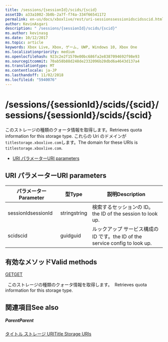 ```yaml
---
title: /sessions/{sessionId}/scids/{scid}
assetID: a33a1002-3b0b-2a7f-f74a-334f66541172
permalink: en-us/docs/xboxlive/rest/uri-sessionssessionidscidsscid.html
author: KevinAsgari
description: " /sessions/{sessionId}/scids/{scid}"
ms.author: kevinasg
ms.date: 10/12/2017
ms.topic: article
keywords: Xbox Live, Xbox, ゲーム, UWP, Windows 10, Xbox One
ms.localizationpriority: medium
ms.openlocfilehash: 923c2e2f1570e00bc686fa2e8387094692f98e93
ms.sourcegitcommit: 70ab58b88d248de2332096b20dbd6a4643d137a4
ms.translationtype: MT
ms.contentlocale: ja-JP
ms.lasthandoff: 11/02/2018
ms.locfileid: "5940076"
---
```

# <a name="sessionssessionidscidsscid"></a><span data-ttu-id="1aa0b-104">/sessions/{sessionId}/scids/{scid}</span><span class="sxs-lookup"><span data-stu-id="1aa0b-104">/sessions/{sessionId}/scids/{scid}</span></span>
<span data-ttu-id="1aa0b-105">このストレージの種類のクォータ情報を取得します。</span><span class="sxs-lookup"><span data-stu-id="1aa0b-105">Retrieves quota information for this storage type.</span></span> <span data-ttu-id="1aa0b-106">これらの Uri のドメインが`titlestorage.xboxlive.com`します。</span><span class="sxs-lookup"><span data-stu-id="1aa0b-106">The domain for these URIs is `titlestorage.xboxlive.com`.</span></span>
 
  * [<span data-ttu-id="1aa0b-107">URI パラメーター</span><span class="sxs-lookup"><span data-stu-id="1aa0b-107">URI parameters</span></span>](#ID4EV)
 
<a id="ID4EV"></a>

 
## <a name="uri-parameters"></a><span data-ttu-id="1aa0b-108">URI パラメーター</span><span class="sxs-lookup"><span data-stu-id="1aa0b-108">URI parameters</span></span>
 
| <span data-ttu-id="1aa0b-109">パラメーター</span><span class="sxs-lookup"><span data-stu-id="1aa0b-109">Parameter</span></span>| <span data-ttu-id="1aa0b-110">型</span><span class="sxs-lookup"><span data-stu-id="1aa0b-110">Type</span></span>| <span data-ttu-id="1aa0b-111">説明</span><span class="sxs-lookup"><span data-stu-id="1aa0b-111">Description</span></span>| 
| --- | --- | --- | 
| <span data-ttu-id="1aa0b-112">sessionId</span><span class="sxs-lookup"><span data-stu-id="1aa0b-112">sessionId</span></span>| <span data-ttu-id="1aa0b-113">string</span><span class="sxs-lookup"><span data-stu-id="1aa0b-113">string</span></span>| <span data-ttu-id="1aa0b-114">検索するセッションの ID。</span><span class="sxs-lookup"><span data-stu-id="1aa0b-114">the ID of the session to look up.</span></span>| 
| <span data-ttu-id="1aa0b-115">scid</span><span class="sxs-lookup"><span data-stu-id="1aa0b-115">scid</span></span>| <span data-ttu-id="1aa0b-116">guid</span><span class="sxs-lookup"><span data-stu-id="1aa0b-116">guid</span></span>| <span data-ttu-id="1aa0b-117">ルックアップ サービス構成の ID です。</span><span class="sxs-lookup"><span data-stu-id="1aa0b-117">the ID of the service config to look up.</span></span>| 
  
<a id="ID4E3B"></a>

 
## <a name="valid-methods"></a><span data-ttu-id="1aa0b-118">有効なメソッド</span><span class="sxs-lookup"><span data-stu-id="1aa0b-118">Valid methods</span></span>

[<span data-ttu-id="1aa0b-119">GET</span><span class="sxs-lookup"><span data-stu-id="1aa0b-119">GET</span></span>](uri-sessionssessionidscidsscid-get.md)

<span data-ttu-id="1aa0b-120">&nbsp;&nbsp;このストレージの種類のクォータ情報を取得します。</span><span class="sxs-lookup"><span data-stu-id="1aa0b-120">&nbsp;&nbsp;Retrieves quota information for this storage type.</span></span> 
 
<a id="ID4EGC"></a>

 
## <a name="see-also"></a><span data-ttu-id="1aa0b-121">関連項目</span><span class="sxs-lookup"><span data-stu-id="1aa0b-121">See also</span></span>
 
<a id="ID4EIC"></a>

 
##### <a name="parent"></a><span data-ttu-id="1aa0b-122">Parent</span><span class="sxs-lookup"><span data-stu-id="1aa0b-122">Parent</span></span> 

[<span data-ttu-id="1aa0b-123">タイトル ストレージ URI</span><span class="sxs-lookup"><span data-stu-id="1aa0b-123">Title Storage URIs</span></span>](atoc-reference-storagev2.md)

   